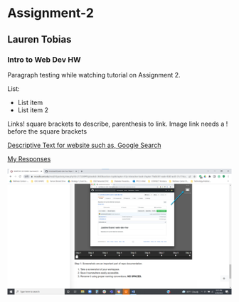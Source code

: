 # Assignment-2
## Lauren Tobias
### Intro to Web Dev HW

Paragraph testing while watching tutorial on Assignment 2.

List:
- List item
- List item 2

Links! square brackets to describe, parenthesis to link.  Image link needs a ! before the square brackets

[Descriptive Text for website such as, Google Search](https://www.google.com)

[My Responses](./responses.txt)

![Screenshot1](screenshot1.png)
